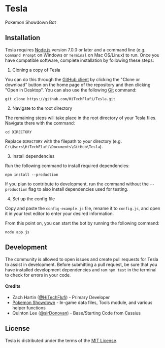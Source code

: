 # Tesla
Pokemon Showdown Bot

  [1]: https://github.com/Zarel/Pokemon-Showdown

## Installation
Tesla requires [Node.js][2] version 7.0.0 or later and a command line (e.g. `Command Prompt` on Windows or `Terminal` on Mac OS/Linux) to run. Once you have compatible software, complete installation by following these steps:

1. Cloning a copy of Tesla

  You can do this through the [GitHub client][3] by clicking the "Clone or download" button on the home page of the repository and then clicking "Open in Desktop". You can also use the following [Git][4] command:
  
  `git clone https://github.com/HiTechFlufi/Tesla.git`

  [2]: https://nodejs.org/
  [3]: https://desktop.github.com/
  [4]: https://git-scm.com/

2. Navigate to the root directory

  The remaining steps will take place in the root directory of your Tesla files. Navigate there with the command:

  `cd DIRECTORY`
  
  Replace `DIRECTORY` with the filepath to your directory (e.g. `C:\Users\HiTechFlufi\Documents\GitHub\Tesla`).

3. Install dependencies

  Run the following command to install required dependencies:

  `npm install --production`

  If you plan to contribute to development, run the command without the `--production` flag to also install dependencies used for testing.

4. Set up the config file

  Copy and paste the `config-example.js` file, rename it to `config.js`, and open it in your text editor to enter your desired information.

From this point on, you can start the bot by running the following command:

  `node app.js`

## Development

  The community is allowed to open issues and create pull requests for Tesla to assist in development. Before submitting a pull request, be sure that you have installed development dependencies and ran `npm test` in the terminal to check for errors in your code.

#### Credits

  * Zach Hartin ([@HiTechFlufi][5]) - Primary Developer
  * [Pokemon Showdown][1] - In-game data files, Tools module, and various helper functions
  * Quinton Lee ([@sirDonovan][6]) - Base/Starting Code from Cassius

[5]: https://github.com/HiTechFlufi
[6]: https://github.com/sirDonovan

## License

  Tesla is distributed under the terms of the [MIT License][7].

  [7]: https://github.com/HiTechFlufi/Tesla/blob/master/LICENSE
